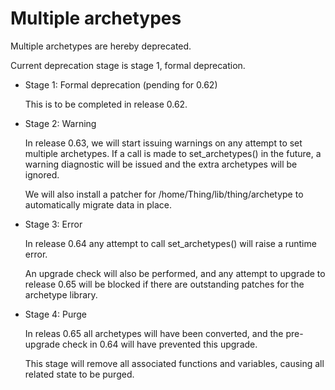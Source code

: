# Multiple archetypes

Multiple archetypes are hereby deprecated.

Current deprecation stage is stage 1, formal deprecation.

* Stage 1: Formal deprecation (pending for 0.62)

  This is to be completed in release 0.62.

* Stage 2: Warning

  In release 0.63, we will start issuing warnings on any attempt to set
  multiple archetypes.  If a call is made to set_archetypes() in the
  future, a warning diagnostic will be issued and the extra archetypes
  will be ignored.

  We will also install a patcher for /home/Thing/lib/thing/archetype to
  automatically migrate data in place.

* Stage 3: Error

  In release 0.64 any attempt to call set_archetypes() will raise a
  runtime error.

  An upgrade check will also be performed, and any attempt to upgrade to
  release 0.65 will be blocked if there are outstanding patches for the
  archetype library.

* Stage 4: Purge

  In releas 0.65 all archetypes will have been converted, and the
  pre-upgrade check in 0.64 will have prevented this upgrade.

  This stage will remove all associated functions and variables, causing
  all related state to be purged.
